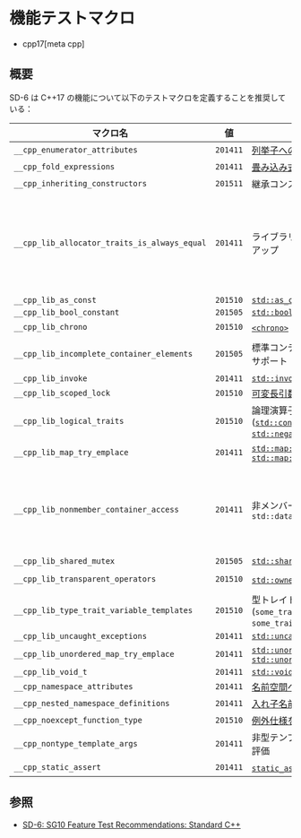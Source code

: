 # 機能テストマクロ
* cpp17[meta cpp]

## 概要

SD-6 は C++17 の機能について以下のテストマクロを定義することを推奨している：

| マクロ名 | 値 | 機能 | ヘッダ |
|----------|----|------|--------|
| `__cpp_enumerator_attributes`                | `201411` | [列挙子への属性付加を許可](attributes_for_namespaces_and_enumerators.md) | predefined |
| `__cpp_fold_expressions`                     | `201411` | [畳み込み式](folding_expressions.md) | predefined |
| `__cpp_inheriting_constructors`              | `201511` | 継承コンストラクタの新仕様 | predefined |
| `__cpp_lib_allocator_traits_is_always_equal` | `201411` | ライブラリー内の `noexcept` のクリーンアップ | [`<deque>`](/reference/deque.md), [`<forward_list>`](/reference/forward_list.md), [`<list>`](/reference/list.md), [`<map>`](/reference/map.md), [`<memory>`](/reference/memory.md), [`<scoped_allocator>`](/reference/scoped_allocator.md), [`<set>`](/reference/set.md), [`<string>`](/reference/string.md), [`<unordered_map>`](/reference/unordered_map.md), [`<unordered_set>`](/reference/unordered_set.md), [`<vector>`](/reference/vector.md) |
| `__cpp_lib_as_const`                         | `201510` | [`std::as_const`](/reference/utility/as_const.md) | [`<utility>`](/reference/utility.md) |
| `__cpp_lib_bool_constant`                    | `201505` | [`std::bool_constant`](/reference/type_traits/bool_constant.md) | [`<type_traits>`](/reference/type_traits.md) |
| `__cpp_lib_chrono`                           | `201510` | [`<chrono>`](/reference/chrono.md) の改良 | [`<chrono>`](/reference/chrono.md) |
| `__cpp_lib_incomplete_container_elements`    | `201505` | 標準コンテナについて不完全型を最小限サポート | headers ([`<forward_list>`](/reference/forward_list.md), [`<list>`](/reference/list.md), [`<vector>`](/reference/vector.md)) |
| `__cpp_lib_invoke`                           | `201411` | [`std::invoke`](/reference/functional/invoke.md.nolink) | [`<functional>`](/reference/functional.md)  |
| `__cpp_lib_scoped_lock`                      | `201510` | [可変長引数 `std::lock_guard`](/reference/mutex/lock_guard.md) | [`<mutex>`](/reference/mutex.md) |
| `__cpp_lib_logical_traits`                   | `201510` | 論理演算子型トレイト ([`std::conjunction`](/reference/type_traits/conjunction.md.nolink), [`std::disjunction`](/reference/type_traits/disjunction.md.nolink), [`std::negation`](/reference/type_traits/negation.md.nolink)) | [`<type_traits>`](/reference/type_traits.md) |
| `__cpp_lib_map_try_emplace`                  | `201411` | [`std::map::try_emplace`](/reference/map/map/try_emplace.md), [`std::map::insert_or_assign`](/reference/map/map/insert_or_assign.md) | [`<map>`](/reference/map.md) |
| `__cpp_lib_nonmember_container_access`       | `201411` | 非メンバー関数 `std::size`, `std::empty`, `std::data` | [`<array>`](/reference/array.md), [`<deque>`](/reference/deque.md), [`<forward_list>`](/reference/forward_list.md), [`<iterator>`](/reference/iterator.md), [`<list>`](/reference/list.md), [`<map>`](/reference/map.md), [`<regex>`](/reference/regex.md), [`<set>`](/reference/set.md), [`<string>`](/reference/string.md), [`<unordered_map>`](/reference/unordered_map.md), [`<unordered_set>`](/reference/unordered_set.md), [`<vector>`](/reference/vector.md) |
| `__cpp_lib_shared_mutex`                     | `201505` | [`std::shared_mutex`](/reference/shared_mutex/shared_mutex.md) | [`<shared_mutex>`](/reference/shared_mutex.md) |
| `__cpp_lib_transparent_operators`            | `201510` | [`std::owner_less`](/reference/memory/owner_less.md) の柔軟性向上 | [`<functional>`](/reference/functional.md), [`<memory>`](/reference/memory.md) |
| `__cpp_lib_type_trait_variable_templates`    | `201510` | 型トレイト変数テンプレート (`some_trait_v<T> = some_trait<T>::value`) | [`<type_traits>`](/reference/type_traits.md) |
| `__cpp_lib_uncaught_exceptions`              | `201411` | [`std::uncaught_exceptions`](/reference/exception/uncaught_exceptions.md.nolink) | [`<exception>`](/reference/exception.md) |
| `__cpp_lib_unordered_map_try_emplace`        | `201411` | [`std::unordered_map::try_emplace`](/reference/unordered_map/unordered_map/try_emplace.md), [`std::unordered_map::insert_or_assign`](/reference/unordered_map/unordered_map/insert_or_assign.md) | [`<unordered_map>`](/reference/unordered_map.md) |
| `__cpp_lib_void_t`                           | `201411` | [`std::void_t`](/reference/type_traits/void_t.md.nolink) | [`<type_traits>`](/reference/type_traits.md) |
| `__cpp_namespace_attributes`                 | `201411` | [名前空間への属性付加を許可](attributes_for_namespaces_and_enumerators.md) | predefined |
| `__cpp_nested_namespace_definitions`         | `201411` | [入れ子名前空間の定義](nested_namespace.md) | predefined |
| `__cpp_noexcept_function_type`               | `201510` | [例外仕様を型システムの一部にする](exception_spec_be_part_of_the_type_system.md) | predefined |
| `__cpp_nontype_template_args`                | `201411` | 非型テンプレートパラメータの定数式を評価 | predefined |
| `__cpp_static_assert`                        | `201411` | [`static_assert` のメッセージ省略を許可](extending_static_assert.md) | predefined |

## 参照
- [SD-6: SG10 Feature Test Recommendations: Standard C++](https://isocpp.org/std/standing-documents/sd-6-sg10-feature-test-recommendations#recs.cpp17)
